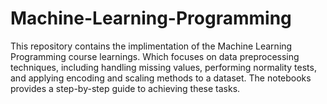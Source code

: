 # Machine-Learning-Programming
This repository contains the implimentation of the Machine Learning Programming course learnings. Which focuses on data preprocessing techniques, including handling missing values, performing normality tests, and applying encoding and scaling methods to a dataset. The notebooks provides a step-by-step guide to achieving these tasks.
